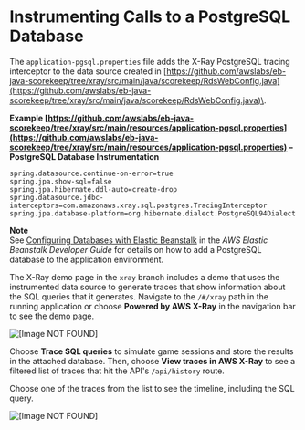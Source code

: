 # Instrumenting Calls to a PostgreSQL Database<a name="scorekeep-postgresql"></a>

The `application-pgsql.properties` file adds the X\-Ray PostgreSQL tracing interceptor to the data source created in [https://github.com/awslabs/eb-java-scorekeep/tree/xray/src/main/java/scorekeep/RdsWebConfig.java](https://github.com/awslabs/eb-java-scorekeep/tree/xray/src/main/java/scorekeep/RdsWebConfig.java)\.

**Example [https://github.com/awslabs/eb-java-scorekeep/tree/xray/src/main/resources/application-pgsql.properties](https://github.com/awslabs/eb-java-scorekeep/tree/xray/src/main/resources/application-pgsql.properties) – PostgreSQL Database Instrumentation**  

```
spring.datasource.continue-on-error=true
spring.jpa.show-sql=false
spring.jpa.hibernate.ddl-auto=create-drop
spring.datasource.jdbc-interceptors=com.amazonaws.xray.sql.postgres.TracingInterceptor
spring.jpa.database-platform=org.hibernate.dialect.PostgreSQL94Dialect
```

**Note**  
See [Configuring Databases with Elastic Beanstalk](http://docs.aws.amazon.com/elasticbeanstalk/latest/dg/using-features.managing.db.html) in the *AWS Elastic Beanstalk Developer Guide* for details on how to add a PostgreSQL database to the application environment\.

The X\-Ray demo page in the `xray` branch includes a demo that uses the instrumented data source to generate traces that show information about the SQL queries that it generates\. Navigate to the `/#/xray` path in the running application or choose **Powered by AWS X\-Ray** in the navigation bar to see the demo page\.

![\[Image NOT FOUND\]](http://docs.aws.amazon.com/xray/latest/devguide/images/scorekeep-demo.png)

Choose **Trace SQL queries** to simulate game sessions and store the results in the attached database\. Then, choose **View traces in AWS X\-Ray** to see a filtered list of traces that hit the API's `/api/history` route\.

Choose one of the traces from the list to see the timeline, including the SQL query\.

![\[Image NOT FOUND\]](http://docs.aws.amazon.com/xray/latest/devguide/images/scorekeep-trace-sql.png)